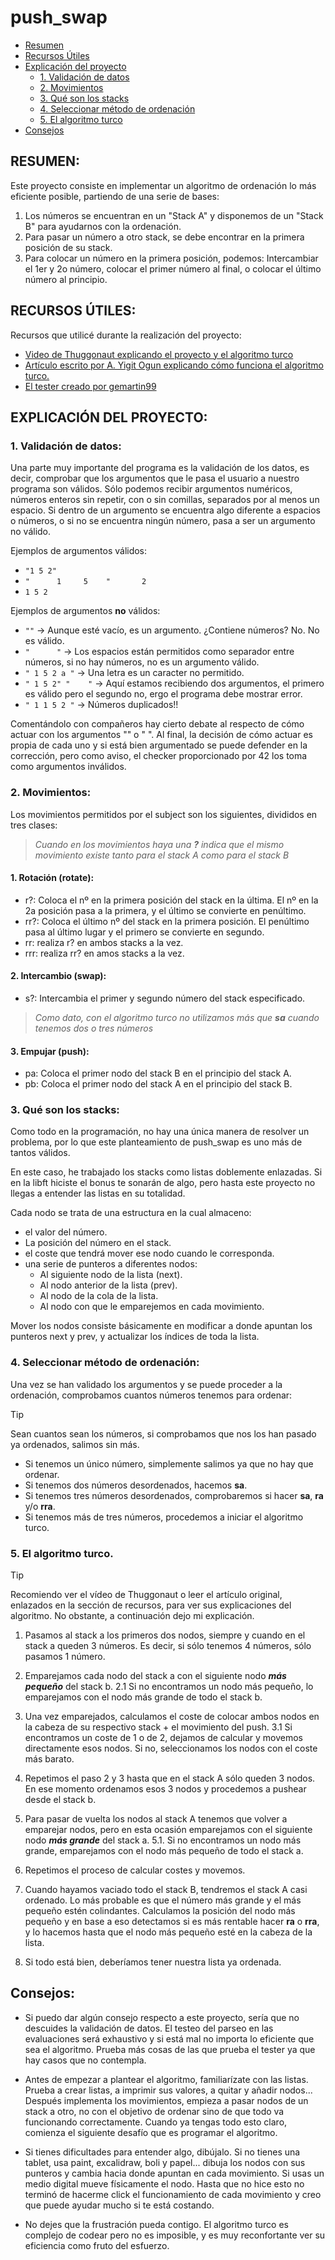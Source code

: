 # push_swap
- [Resumen](#resumen)
- [Recursos Útiles](#recursos-útiles)
- [Explicación del proyecto](#explicación-del-proyecto)
   - [1. Validación de datos](#1-validación-de-datos)
   - [2. Movimientos](#2-movimientos)
   - [3. Qué son los stacks](#3-qué-son-los-stacks)
   - [4. Seleccionar método de ordenación](seleccionar-método-de-ordenación)
   - [5. El algoritmo turco](#5-el-algoritmo-turco)
- [Consejos](#consejos)

## RESUMEN:
Este proyecto consiste en implementar un algoritmo de ordenación lo más eficiente posible, partiendo de una serie de bases:

1. Los números se encuentran en un "Stack A" y disponemos de un "Stack B" para ayudarnos con la ordenación.
2. Para pasar un número a otro stack, se debe encontrar en la primera posición de su stack.
3. Para colocar un número en la primera posición, podemos: Intercambiar el 1er y 2o número, colocar el primer número al final, o colocar el último número al principio.

## RECURSOS ÚTILES:

Recursos que utilicé durante la realización del proyecto:
- [Video de Thuggonaut explicando el proyecto y el algoritmo turco](https://www.youtube.com/watch?v=wRvipSG4Mmk)
- [Artículo escrito por A. Yigit Ogun explicando cómo funciona el algoritmo turco.](https://medium.com/@ayogun/push-swap-c1f5d2d41e97)
- [El tester creado por gemartin99](https://github.com/gemartin99/Push-Swap-Tester)

## EXPLICACIÓN DEL PROYECTO:
### 1. Validación de datos:
Una parte muy importante del programa es la validación de los datos, es decir, comprobar que los argumentos que le pasa el usuario a nuestro programa son válidos.
Sólo podemos recibir argumentos numéricos, números enteros sin repetir, con o sin comillas, separados por al menos un espacio. Si dentro de un argumento se encuentra algo diferente a espacios o números, o si no se encuentra ningún número, pasa a ser un argumento no válido.

Ejemplos de argumentos válidos:
- `"1 5 2"`
- `"      1     5    "       2`
- `1 5 2`

Ejemplos de argumentos **no** válidos:
- `""` -> Aunque esté vacío, es un argumento. ¿Contiene números? No. No es válido.
- `"      "` -> Los espacios están permitidos como separador entre números, si no hay números, no es un argumento válido.
- `" 1 5 2 a "` -> Una letra es un caracter no permitido.
- `" 1 5 2" "    "` -> Aquí estamos recibiendo dos argumentos, el primero es válido pero el segundo no, ergo el programa debe mostrar error.
- `" 1 1 5 2 "` -> Números duplicados!!

Comentándolo con compañeros hay cierto debate al respecto de cómo actuar con los argumentos "" o "    ". Al final, la decisión de cómo actuar es propia de cada uno y si está bien argumentado se puede defender en la corrección, pero como aviso, el checker proporcionado por 42 los toma como argumentos inválidos.

### 2. Movimientos:
Los movimientos permitidos por el subject son los siguientes, divididos en tres clases:

>*Cuando en los movimientos haya una **?** indica que el mismo movimiento existe tanto para el stack A como para el stack B*

#### 1. Rotación (rotate):
- r?: Coloca el nº en la primera posición del stack en la última. El nº en la 2a posición pasa a la primera, y el último se convierte en penúltimo.
- rr?: Coloca el último nº del stack en la primera posición. El penúltimo pasa al último lugar y el primero se convierte en segundo.
- rr: realiza r? en ambos stacks a la vez.
- rrr: realiza rr? en amos stacks a  la vez.

#### 2. Intercambio (swap):
- s?: Intercambia el primer y segundo número del stack especificado.
>*Como dato, con el algoritmo turco no utilizamos más que **sa** cuando tenemos dos o tres números*

#### 3. Empujar (push):
- pa: Coloca el primer nodo del stack B en el principio del stack A.
- pb: Coloca el primer nodo del stack A en el principio del stack B.

### 3. Qué son los stacks:
Como todo en la programación, no hay una única manera de resolver un problema, por lo que este planteamiento de push_swap es uno más de tantos válidos.

En este caso, he trabajado los stacks como listas doblemente enlazadas. Si en la libft hiciste el bonus te sonarán de algo, pero hasta este proyecto no llegas a entender las listas en su totalidad.

Cada nodo se trata de una estructura en la cual almaceno:
- el valor del número.
- La posición del número en el stack.
- el coste que tendrá mover ese nodo cuando le corresponda.
- una serie de punteros a diferentes nodos:
   - Al siguiente nodo de la lista (next).
   - Al nodo anterior de la lista (prev).
   - Al nodo de la cola de la lista.
   - Al nodo con que le emparejemos en cada movimiento.

Mover los nodos consiste básicamente en modificar a donde apuntan los punteros next y prev, y actualizar los índices de toda la lista.


### 4. Seleccionar método de ordenación:
Una vez se han validado los argumentos y se puede proceder a la ordenación, comprobamos cuantos números tenemos para ordenar:

> [!TIP]
> Sean cuantos sean los números, si comprobamos que nos los han pasado ya ordenados, salimos sin más.

- Si tenemos un único número, simplemente salimos ya que no hay que ordenar.
- Si tenemos dos números desordenados, hacemos **sa**.
- Si tenemos tres números desordenados, comprobaremos si hacer **sa**, **ra** y/o **rra**.
- Si tenemos más de tres números, procedemos a iniciar el algoritmo turco.

### 5. El algoritmo turco.

> [!TIP]
> Recomiendo ver el vídeo de Thuggonaut o leer el artículo original, enlazados en la sección de recursos, para ver sus explicaciones del algoritmo. No obstante, a continuación dejo mi explicación.

1. Pasamos al stack a los primeros dos nodos, siempre y cuando en el stack a queden 3 números. Es decir, si sólo tenemos 4 números, sólo pasamos 1 número.

2. Emparejamos cada nodo del stack a con el siguiente nodo ***más pequeño*** del stack b.
     2.1 Si no encontramos un nodo más pequeño, lo emparejamos con el nodo más grande de todo el stack b.

3. Una vez emparejados, calculamos el coste de colocar ambos nodos en la cabeza de su respectivo stack + el movimiento del push.
     3.1 Si encontramos un coste de 1 o de 2, dejamos de calcular y movemos directamente esos nodos. Si no, seleccionamos los nodos con el coste más barato.

4. Repetimos el paso 2 y 3 hasta que en el stack A sólo queden 3 nodos. En ese momento ordenamos esos 3 nodos y procedemos a pushear desde el stack b.

5. Para pasar de vuelta los nodos al stack A tenemos que volver a emparejar nodos, pero en esta ocasión emparejamos con el siguiente nodo ***más grande*** del stack a.
     5.1. Si no encontramos un nodo más grande, emparejamos con el nodo más pequeño de todo el stack a.

6. Repetimos el proceso de calcular costes y movemos.

7. Cuando hayamos vaciado todo el stack B, tendremos el stack A casi ordenado. Lo más probable es que el número más grande y el más pequeño estén colindantes. Calculamos la posición del nodo más pequeño y en base a eso detectamos si es más rentable hacer **ra** o **rra**, y lo hacemos hasta que el nodo más pequeño esté en la cabeza de la lista.

8. Si todo está bien, deberíamos tener nuestra lista ya ordenada.

## Consejos:

- Si puedo dar algún consejo respecto a este proyecto, sería que no descuides la validación de datos. El testeo del parseo en las evaluaciones será exhaustivo y si está mal no importa lo eficiente que sea el algoritmo. Prueba más cosas de las que prueba el tester ya que hay casos que no contempla.

- Antes de empezar a plantear el algoritmo, familiarízate con las listas. Prueba a crear listas, a imprimir sus valores, a quitar y añadir nodos... Después implementa los movimientos, empieza a pasar nodos de un stack a otro, no con el objetivo de ordenar sino de que todo va funcionando correctamente. Cuando ya tengas todo esto claro, comienza el siguiente desafío que es programar el algoritmo.

- Si tienes dificultades para entender algo, dibújalo. Si no tienes una tablet, usa paint, excalidraw, boli y papel... dibuja los nodos con sus punteros y cambia hacia donde apuntan en cada movimiento. Si usas un medio digital mueve físicamente el nodo. Hasta que no hice esto no terminó de hacerme click el funcionamiento de cada movimiento y creo que puede ayudar mucho si te está costando.

- No dejes que la frustración pueda contigo. El algoritmo turco es complejo de codear pero no es imposible, y es muy reconfortante ver su eficiencia como fruto del esfuerzo.

